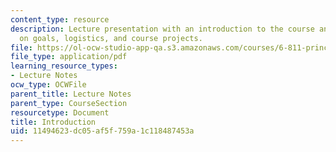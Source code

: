 ```yaml
---
content_type: resource
description: Lecture presentation with an introduction to the course and information
  on goals, logistics, and course projects.
file: https://ol-ocw-studio-app-qa.s3.amazonaws.com/courses/6-811-principles-and-practice-of-assistive-technology-fall-2014/11494623dc05af5f759a1c118487453a_MIT6_811F14_Introduction.pdf
file_type: application/pdf
learning_resource_types:
- Lecture Notes
ocw_type: OCWFile
parent_title: Lecture Notes
parent_type: CourseSection
resourcetype: Document
title: Introduction
uid: 11494623-dc05-af5f-759a-1c118487453a
---
```

